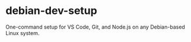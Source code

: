 # debian-dev-setup
One-command setup for VS Code, Git, and Node.js on any Debian-based Linux system.
